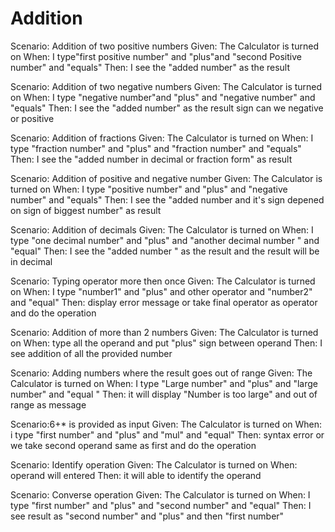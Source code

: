 # Addition

Scenario: Addition of two positive numbers
Given: The Calculator is turned on
When: I type"first positive number" and "plus"and "second Positive number" and "equals"
Then: I see the "added number" as the result

Scenario: Addition of two negative numbers
Given: The Calculator is turned on
When:  I type "negative number"and "plus" and "negative number" and "equals"
Then: I see the "added number" as the result sign can we negative or positive

Scenario: Addition of fractions
Given: The Calculator is turned on
When:  I type "fraction number" and "plus" and "fraction number" and "equals"
Then: I see the "added number in decimal or fraction form" as result

Scenario: Addition of positive and negative number
Given: The Calculator is turned on
When:  I type "positive number" and "plus" and "negative number" and "equals"
Then: I see the "added number and it's sign depened on sign of biggest number" as result

Scenario: Addition of decimals
Given: The Calculator is turned on
When: I type "one decimal number" and  "plus" and "another decimal number " and "equal"
Then: I see the "added number " as the result and the result will be in decimal

Scenario: Typing operator more then once
Given: The Calculator is turned on
When: I type "number1" and "plus" and other operator and "number2" and "equal"
Then: display error message or take final operator as operator and do the operation

Scenario: Addition of more than 2 numbers
Given: The Calculator is turned on
When: type all the operand and put "plus" sign between operand
Then: I see addition of all  the provided number

Scenario: Adding numbers where the result goes out of range
Given: The Calculator is turned on
When: I type "Large number" and "plus" and "large number" and "equal "
Then: it will display "Number is too large" and out of range as message

Scenario:6+* is provided as input
Given: The Calculator is turned on
When:  i type "first number" and "plus" and  "mul" and "equal"
Then: syntax error or we take second operand same as first and do the operation

Scenario: Identify operation
Given: The Calculator is turned on
When: operand will entered
Then: it will able to identify the operand

Scenario: Converse operation
Given: The Calculator is turned on
When: I type "first number" and "plus" and "second number" and "equal"
Then: I see result as "second number" and "plus" and then "first number"
